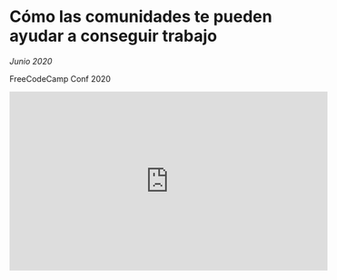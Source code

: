 
# Cómo las comunidades te pueden ayudar a conseguir trabajo

*Junio 2020*

FreeCodeCamp Conf 2020

<iframe width="560" height="315" src="https://www.youtube.com/embed/LlPqnfCde5I" frameborder="0" allow="autoplay; encrypted-media" allowfullscreen></iframe>